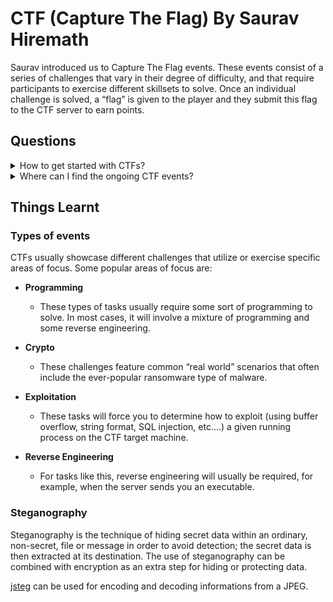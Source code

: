 # CTF (Capture The Flag) By Saurav Hiremath

Saurav introduced us to Capture The Flag events. These events consist of a series of challenges that vary in their degree of difficulty, and that require participants to exercise different skillsets to solve. Once an individual challenge is solved, a “flag” is given to the player and they submit this flag to the CTF server to earn points.


## Questions


<details >
<summary>How to get started with CTFs?</summary>

Beginner friendly resources: 
<br/>

- https://www.youtube.com/channel/UCW6MNdOsqv2E9AjQkv9we7A
- https://github.com/apsdehal/awesome-ctf
- https://picoctf.com/
- https://capturetheflag.withgoogle.com/#beginners/ 
- https://xss.pwnfunction.com/
  
</details>

<details>
<summary>Where can I find the ongoing CTF events?</summary>
<br/>

[CTF Time](https://ctftime.org/) is a good place to find CTF events.
</details>

## Things Learnt

### Types of events

CTFs usually showcase different challenges that utilize or exercise specific areas of focus. Some popular areas of focus are:

- **Programming**
  - These types of tasks usually require some sort of programming to solve. In most cases, it will involve a mixture of programming and some reverse engineering.

- **Crypto**
  - These challenges feature common “real world” scenarios that often include the ever-popular ransomware type of malware.

- **Exploitation**
  - These tasks will force you to determine how to exploit (using buffer overflow, string format, SQL injection, etc.…) a given running process on the CTF target machine.
  
- **Reverse Engineering**
  - For tasks like this, reverse engineering will usually be required, for example, when the server sends you an executable.


### Steganography

Steganography is the technique of hiding secret data within an ordinary, non-secret, file or message in order to avoid detection; the secret data is then extracted at its destination. The use of steganography can be combined with encryption as an extra step for hiding or protecting data.

[jsteg](https://github.com/lukechampine/jsteg) can be used for encoding and decoding informations from a JPEG.
